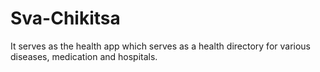# Sva-Chikitsa
It serves as the health app which serves as a health directory for various diseases, medication and hospitals.
